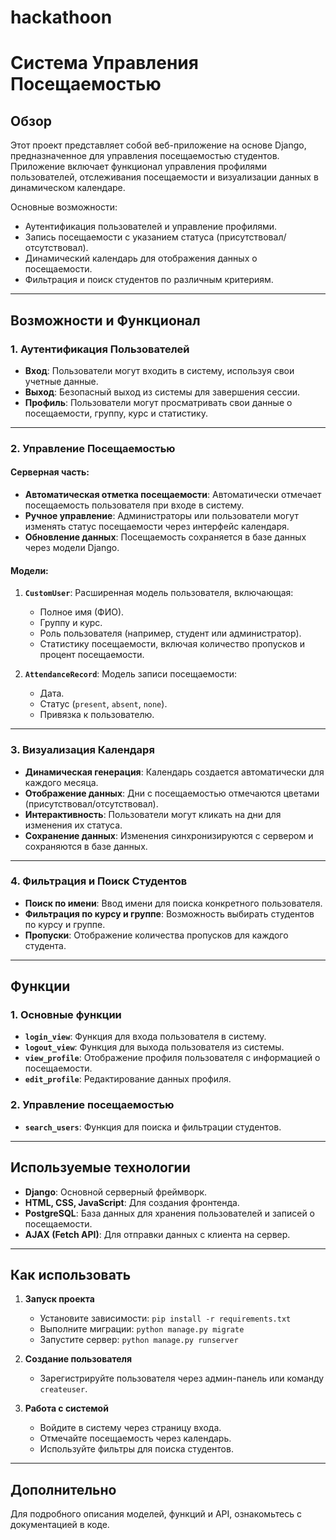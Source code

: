 # hackathoon

# Система Управления Посещаемостью

## Обзор

Этот проект представляет собой веб-приложение на основе Django, предназначенное для управления посещаемостью студентов. Приложение включает функционал управления профилями пользователей, отслеживания посещаемости и визуализации данных в динамическом календаре.

Основные возможности:
- Аутентификация пользователей и управление профилями.
- Запись посещаемости с указанием статуса (присутствовал/отсутствовал).
- Динамический календарь для отображения данных о посещаемости.
- Фильтрация и поиск студентов по различным критериям.

---

## Возможности и Функционал

### 1. Аутентификация Пользователей
- **Вход**: Пользователи могут входить в систему, используя свои учетные данные.
- **Выход**: Безопасный выход из системы для завершения сессии.
- **Профиль**: Пользователи могут просматривать свои данные о посещаемости, группу, курс и статистику.

---

### 2. Управление Посещаемостью
#### Серверная часть:
- **Автоматическая отметка посещаемости**: Автоматически отмечает посещаемость пользователя при входе в систему.
- **Ручное управление**: Администраторы или пользователи могут изменять статус посещаемости через интерфейс календаря.
- **Обновление данных**: Посещаемость сохраняется в базе данных через модели Django.

#### Модели:
1. **`CustomUser`**: Расширенная модель пользователя, включающая:
   - Полное имя (ФИО).
   - Группу и курс.
   - Роль пользователя (например, студент или администратор).
   - Статистику посещаемости, включая количество пропусков и процент посещаемости.

2. **`AttendanceRecord`**: Модель записи посещаемости:
   - Дата.
   - Статус (`present`, `absent`, `none`).
   - Привязка к пользователю.

---

### 3. Визуализация Календаря
- **Динамическая генерация**: Календарь создается автоматически для каждого месяца.
- **Отображение данных**: Дни с посещаемостью отмечаются цветами (присутствовал/отсутствовал).
- **Интерактивность**: Пользователи могут кликать на дни для изменения их статуса.
- **Сохранение данных**: Изменения синхронизируются с сервером и сохраняются в базе данных.

---

### 4. Фильтрация и Поиск Студентов
- **Поиск по имени**: Ввод имени для поиска конкретного пользователя.
- **Фильтрация по курсу и группе**: Возможность выбирать студентов по курсу и группе.
- **Пропуски**: Отображение количества пропусков для каждого студента.

---

## Функции

### 1. Основные функции
- **`login_view`**: Функция для входа пользователя в систему.
- **`logout_view`**: Функция для выхода пользователя из системы.
- **`view_profile`**: Отображение профиля пользователя с информацией о посещаемости.
- **`edit_profile`**: Редактирование данных профиля.

### 2. Управление посещаемостью
- **`search_users`**: Функция для поиска и фильтрации студентов.

---

## Используемые технологии

- **Django**: Основной серверный фреймворк.
- **HTML, CSS, JavaScript**: Для создания фронтенда.
- **PostgreSQL**: База данных для хранения пользователей и записей о посещаемости.
- **AJAX (Fetch API)**: Для отправки данных с клиента на сервер.

---

## Как использовать

1. **Запуск проекта**
   - Установите зависимости: `pip install -r requirements.txt`
   - Выполните миграции: `python manage.py migrate`
   - Запустите сервер: `python manage.py runserver`

2. **Создание пользователя**
   - Зарегистрируйте пользователя через админ-панель или команду `createuser`.

3. **Работа с системой**
   - Войдите в систему через страницу входа.
   - Отмечайте посещаемость через календарь.
   - Используйте фильтры для поиска студентов.

---

## Дополнительно
Для подробного описания моделей, функций и API, ознакомьтесь с документацией в коде.
